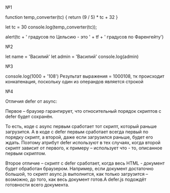 №1

function temp_converter(tc) {
    return (9 / 5) * tc + 32
}


let tc = 30
console.log(temp_converter(tc));

alert(tc + ' градусов по Цельсию - это ' + tf + ' градусов по Фаренгейту')

№2

let name = 'Василий'
let admin = 'Василий'
console.log(admin)

№3

console.log(1000 + '108')
Результат выражения = 1000108, тк происходит конкатенация, поскольку один из операндов является строкой

№4

Отличия defer от async:

Первое – браузер гарантирует, что относительный порядок скриптов с defer будет сохранён.

То есть, коде с async первым сработает тот скрипт, который раньше загрузится.
А в коде с defer первым сработает всегда первый по порядку скрипт, а второй, даже если загрузился раньше, будет его ждать.
Поэтому атрибут defer используют в тех случаях, когда второй скрипт зависит от первого, к примеру – использует что - то, описанное первым скриптом.

Второе отличие – скрипт с defer сработает, когда весь HTML - документ будет обработан браузером.
    Например, если документ достаточно большой, то скрипт async.js выполнится, как только загрузится – возможно, до того, как весь документ готов.А defer.js подождёт готовности всего документа.